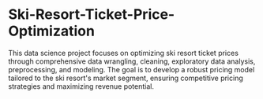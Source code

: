 # Ski-Resort-Ticket-Price-Optimization
This data science project focuses on optimizing ski resort ticket prices through comprehensive data wrangling, cleaning, exploratory data analysis, preprocessing, and modeling. The goal is to develop a robust pricing model tailored to the ski resort's market segment, ensuring competitive pricing strategies and maximizing revenue potential.
